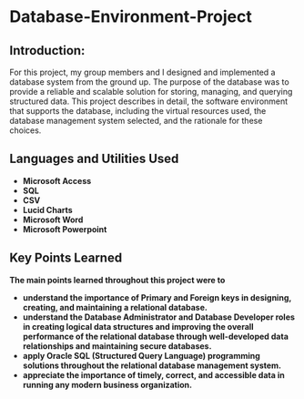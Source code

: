 # Database-Environment-Project

<h2> Introduction:</h2>

For this project, my group members and I designed and implemented a database system from the ground up. The purpose of the database was to provide a reliable and scalable solution for storing, managing, and querying structured data. This project describes in detail, the software environment that supports the database, including the virtual resources used, the database management system selected, and the rationale for these choices.

<h2>Languages and Utilities Used</h2>

- <b>Microsoft Access
- <b>SQL
- <b>CSV
- <b>Lucid Charts
- <b>Microsoft Word
- <b>Microsoft Powerpoint

<h2>Key Points Learned</h2>
The main points learned throughout this project were to

- <b>understand the importance of Primary and Foreign keys in designing, creating, and maintaining a relational database.
- <b>understand the Database Administrator and Database Developer roles in creating logical data structures and improving the overall performance of the relational database through well-developed data relationships and maintaining secure databases.
- <b>apply Oracle SQL (Structured Query Language) programming solutions throughout the relational database management system.
- <b>appreciate the importance of timely, correct, and accessible data in running any modern business organization.
